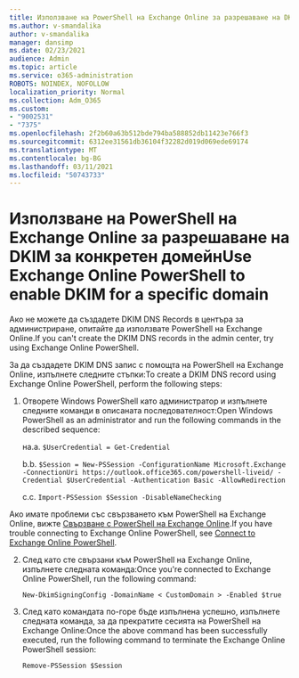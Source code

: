 ```yaml
---
title: Използване на PowerShell на Exchange Online за разрешаване на DKIM за конкретен домейн
ms.author: v-smandalika
author: v-smandalika
manager: dansimp
ms.date: 02/23/2021
audience: Admin
ms.topic: article
ms.service: o365-administration
ROBOTS: NOINDEX, NOFOLLOW
localization_priority: Normal
ms.collection: Adm_O365
ms.custom:
- "9002531"
- "7375"
ms.openlocfilehash: 2f2b60a63b512bde794ba588852db11423e766f3
ms.sourcegitcommit: 6312ee31561db36104f32282d019d069ede69174
ms.translationtype: MT
ms.contentlocale: bg-BG
ms.lasthandoff: 03/11/2021
ms.locfileid: "50743733"
---
```

# <a name="use-exchange-online-powershell-to-enable-dkim-for-a-specific-domain"></a><span data-ttu-id="15400-102">Използване на PowerShell на Exchange Online за разрешаване на DKIM за конкретен домейн</span><span class="sxs-lookup"><span data-stu-id="15400-102">Use Exchange Online PowerShell to enable DKIM for a specific domain</span></span>

<span data-ttu-id="15400-103">Ако не можете да създадете DKIM DNS Records в центъра за администриране, опитайте да използвате PowerShell на Exchange Online.</span><span class="sxs-lookup"><span data-stu-id="15400-103">If you can't create the DKIM DNS records in the admin center, try using Exchange Online PowerShell.</span></span> 

<span data-ttu-id="15400-104">За да създадете DKIM DNS запис с помощта на PowerShell на Exchange Online, изпълнете следните стъпки:</span><span class="sxs-lookup"><span data-stu-id="15400-104">To create a DKIM DNS record using Exchange Online PowerShell, perform the following steps:</span></span>

1. <span data-ttu-id="15400-105">Отворете Windows PowerShell като администратор и изпълнете следните команди в описаната последователност:</span><span class="sxs-lookup"><span data-stu-id="15400-105">Open Windows PowerShell as an administrator and run the following commands in the described sequence:</span></span>

    <span data-ttu-id="15400-106">на.</span><span class="sxs-lookup"><span data-stu-id="15400-106">a.</span></span> `$UserCredential = Get-Credential`

    <span data-ttu-id="15400-107">b.</span><span class="sxs-lookup"><span data-stu-id="15400-107">b.</span></span> `$Session = New-PSSession -ConfigurationName Microsoft.Exchange -ConnectionUri https://outlook.office365.com/powershell-liveid/ -Credential $UserCredential -Authentication Basic -AllowRedirection`

    <span data-ttu-id="15400-108">c.</span><span class="sxs-lookup"><span data-stu-id="15400-108">c.</span></span> `Import-PSSession $Session -DisableNameChecking`
    
<span data-ttu-id="15400-109">Ако имате проблеми със свързването към PowerShell на Exchange Online, вижте [Свързване с PowerShell на Exchange Online](https://docs.microsoft.com/powershell/exchange/connect-to-exchange-online-powershell).</span><span class="sxs-lookup"><span data-stu-id="15400-109">If you have trouble connecting to Exchange Online PowerShell, see [Connect to Exchange Online PowerShell](https://docs.microsoft.com/powershell/exchange/connect-to-exchange-online-powershell).</span></span>

2. <span data-ttu-id="15400-110">След като сте свързани към PowerShell на Exchange Online, изпълнете следната команда:</span><span class="sxs-lookup"><span data-stu-id="15400-110">Once you're connected to Exchange Online PowerShell, run the following command:</span></span>

    `New-DkimSigningConfig -DomainName < CustomDomain > -Enabled $true`

3. <span data-ttu-id="15400-111">След като командата по-горе бъде изпълнена успешно, изпълнете следната команда, за да прекратите сесията на PowerShell на Exchange Online:</span><span class="sxs-lookup"><span data-stu-id="15400-111">Once the above command has been successfully executed, run the following command to terminate the Exchange Online PowerShell session:</span></span>

    `Remove-PSSession $Session` 



